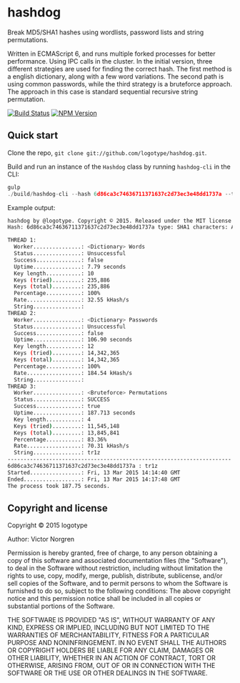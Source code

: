 # hashdog
Break MD5/SHA1 hashes using wordlists, password lists and string permutations.

Written in ECMAScript 6, and runs multiple forked processes for better performance. Using IPC calls in the cluster. In the initial version, three different strategies are used for finding the correct hash. The first method is a english dictionary, along with a few word variations. The second path is using common passwords, while the third strategy is a bruteforce approach. The approach in this case is standard sequential recursive string permutation.

[![Build Status](https://travis-ci.org/logotype/hashdog.svg?branch=master)](https://travis-ci.org/logotype/hashdog) [![NPM Version](https://badge.fury.io/js/hashdog.svg)](http://badge.fury.io/js/hashdog)

Quick start
-----------

Clone the repo, `git clone git://github.com/logotype/hashdog.git`.

Build and run an instance of the `Hashdog` class by running `hashdog-cli` in the CLI:

```javascript
gulp
./build/hashdog-cli --hash 6d86ca3c74636711371637c2d73ec3e48dd1737a --type SHA1
```

Example output:

```bash
hashdog by @logotype. Copyright © 2015. Released under the MIT license.
Hash: 6d86ca3c74636711371637c2d73ec3e48dd1737a type: SHA1 characters: ABCDEFGHIJKLMNOPQRSTUVXYZabcdefghijklmnopqrstuvwxyz0123456789

THREAD 1:
  Worker...............: <Dictionary> Words
  Status...............: Unsuccessful
  Success..............: false
  Uptime...............: 7.79 seconds
  Key length...........: 10
  Keys (tried).........: 235,886
  Keys (total).........: 235,886
  Percentage...........: 100%
  Rate.................: 32.55 kHash/s
  String...............:
THREAD 2:
  Worker...............: <Dictionary> Passwords
  Status...............: Unsuccessful
  Success..............: false
  Uptime...............: 106.90 seconds
  Key length...........: 12
  Keys (tried).........: 14,342,365
  Keys (total).........: 14,342,365
  Percentage...........: 100%
  Rate.................: 184.54 kHash/s
  String...............:
THREAD 3:
  Worker...............: <Bruteforce> Permutations
  Status...............: SUCCESS
  Success..............: true
  Uptime...............: 187.713 seconds
  Key length...........: 4
  Keys (tried).........: 11,545,148
  Keys (total).........: 13,845,841
  Percentage...........: 83.36%
  Rate.................: 70.31 kHash/s
  String...............: tr1z
----------------------------------------------------------------------
6d86ca3c74636711371637c2d73ec3e48dd1737a : tr1z
Started................: Fri, 13 Mar 2015 14:14:40 GMT
Ended..................: Fri, 13 Mar 2015 14:17:48 GMT
The process took 187.75 seconds.
```

Copyright and license
---------------------

Copyright © 2015 logotype

Author: Victor Norgren

Permission is hereby granted, free of charge, to any person obtaining a copy
of this software and associated documentation files (the "Software"), to
deal in the Software without restriction, including without limitation the
rights to use, copy, modify, merge, publish, distribute, sublicense, and/or
sell copies of the Software, and to permit persons to whom the Software is
furnished to do so, subject to the following conditions:  The above copyright
notice and this permission notice shall be included in all copies or
substantial portions of the Software.

THE SOFTWARE IS PROVIDED "AS IS", WITHOUT WARRANTY OF ANY KIND, EXPRESS OR
IMPLIED, INCLUDING BUT NOT LIMITED TO THE WARRANTIES OF MERCHANTABILITY,
FITNESS FOR A PARTICULAR PURPOSE AND NONINFRINGEMENT. IN NO EVENT SHALL THE
AUTHORS OR COPYRIGHT HOLDERS BE LIABLE FOR ANY CLAIM, DAMAGES OR OTHER
LIABILITY, WHETHER IN AN ACTION OF CONTRACT, TORT OR OTHERWISE, ARISING FROM,
OUT OF OR IN CONNECTION WITH THE SOFTWARE OR THE USE OR OTHER DEALINGS
IN THE SOFTWARE.
